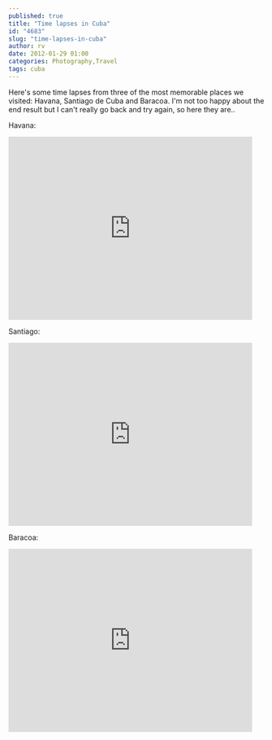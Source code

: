 ```yaml
---
published: true
title: "Time lapses in Cuba"
id: "4683"
slug: "time-lapses-in-cuba"
author: rv
date: 2012-01-29 01:00
categories: Photography,Travel
tags: cuba
---
```

Here's some time lapses from three of the most memorable places we visited: Havana, Santiago de Cuba and Baracoa. I'm not too happy about the end result but I can't really go back and try again, so here they are..

Havana:

<iframe width="480" height="360" src="https://www.youtube.com/embed/wPoDF4maYS0?rel=0" frameborder="0" allowfullscreen></iframe>

Santiago:

<iframe width="480" height="360" src="https://www.youtube.com/embed/OfkToKJiyb8?rel=0" frameborder="0" allowfullscreen></iframe>

Baracoa:

<iframe width="480" height="360" src="https://www.youtube.com/embed/YBVyONnD2ew?rel=0" frameborder="0" allowfullscreen></iframe>